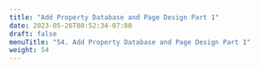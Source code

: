 ```yaml
---
title: "Add Property Database and Page Design Part 1"
date: 2023-05-26T08:52:34-07:00
draft: false
menuTitle: "54. Add Property Database and Page Design Part 1"
weight: 54
---
```


